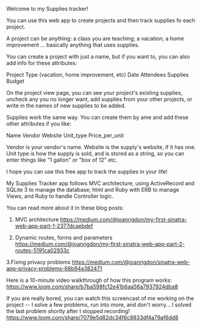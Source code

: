 Welcome to my Supplies tracker!

You can use this web app to create projects and then track supplies fo each project.

A project can be anything: a class you are teaching; a vacation; a home improvement ... basically anything that uses supplies.

You can create a project with just a name, but if you want to, you can also add info for these attributes:

Project Type (vacation, home improvement, etc)
Date
Attendees
Supplies Budget


On the project view page, you can see your project's existing supplies, uncheck any you no longer want, add supplies from your other projects, or write in the names of new supplies to be added.

Supplies work the same way. You can create them by ame and add these other attributes if you like:

Name
Vendor
Website
Unit_type
Price_per_unit

Vendor is your vendor's name. Website is the supply's website, if it has one. Unit type is how the supply is sold, and is stored as a string, so you can enter things like "1 gallon" or "box of 12" etc.

I hope you can use this free app to track the supplies in your life!

My Supplies Tracker app follows MVC architecture, using ActiveRecord and SQLite 3 to manage the database; html and Ruby with ERB to manage Views, and Ruby to handle Controller logic.


You can read more about it in these blog posts:

1. MVC architecture
https://medium.com/@joanrigdon/my-first-sinatra-web-app-part-1-2377dcaebdef

2. Dynamic routes, forms and parameters
https://medium.com/@joanrigdon/my-first-sinatra-web-app-part-2-routes-5191ca02933c

3.Fixing privacy problems
https://medium.com/@joanrigdon/sinatra-web-app-privacy-problems-68b94a382471


Here is a 10-minute video walkthrough of how this program works: https://www.loom.com/share/b7ba598fc12e41b6aa56a7937924dba8


If you are really bored, you can watch this screencast of me working on the project -- I solve a few problems, run into more, and don't worry... I solved the last problem shortly after I stopped recording!
https://www.loom.com/share/7079e5d82dc34f6c8833df4a79af6dd8
